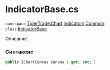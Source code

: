 
# IndicatorBase.cs
`namespace` [TigerTrade.Chart](../../../TigerTrade.Chart.md).[Indicators](../../../TigerTrade.Chart/Indicators.md).[Common](../../../TigerTrade.Chart/Indicators/Common.md)  
    `class` [IndicatorBase](../../IndicatorBase.cs.md)

Описание

### Синтаксис
```csharp
public IChartCanvas Canvas { get; set; }
```
